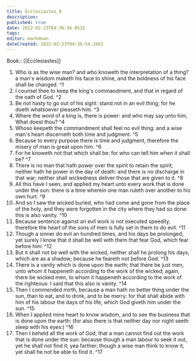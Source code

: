 ```yaml
---
title: Ecclesiastes_8
description: 
published: true
date: 2022-02-23T04:36:56.053Z
tags: 
editor: markdown
dateCreated: 2022-02-23T04:36:54.266Z
---
```


 Book:: [[Ecclesiastes]]
 1. Who is as the wise man? and who knoweth the interpretation of a thing? a man's wisdom maketh his face to shine, and the boldness of his face shall be changed. ^1
 2. I counsel thee to keep the king's commandment, and that in regard of the oath of God. ^2
 3. Be not hasty to go out of his sight: stand not in an evil thing; for he doeth whatsoever pleaseth him. ^3
 4. Where the word of a king is, there is power: and who may say unto him, What doest thou? ^4
 5. Whoso keepeth the commandment shall feel no evil thing: and a wise man's heart discerneth both time and judgment. ^5
 6. Because to every purpose there is time and judgment, therefore the misery of man is great upon him. ^6
 7. For he knoweth not that which shall be: for who can tell him when it shall be? ^7
 8. There is no man that hath power over the spirit to retain the spirit; neither hath he power in the day of death: and there is no discharge in that war; neither shall wickedness deliver those that are given to it. ^8
 9. All this have I seen, and applied my heart unto every work that is done under the sun: there is a time wherein one man ruleth over another to his own hurt. ^9
 10. And so I saw the wicked buried, who had come and gone from the place of the holy, and they were forgotten in the city where they had so done: this is also vanity. ^10
 11. Because sentence against an evil work is not executed speedily, therefore the heart of the sons of men is fully set in them to do evil. ^11
 12. Though a sinner do evil an hundred times, and his days be prolonged, yet surely I know that it shall be well with them that fear God, which fear before him: ^12
 13. But it shall not be well with the wicked, neither shall he prolong his days, which are as a shadow; because he feareth not before God. ^13
 14. There is a vanity which is done upon the earth; that there be just men, unto whom it happeneth according to the work of the wicked; again, there be wicked men, to whom it happeneth according to the work of the righteous: I said that this also is vanity. ^14
 15. Then I commended mirth, because a man hath no better thing under the sun, than to eat, and to drink, and to be merry: for that shall abide with him of his labour the days of his life, which God giveth him under the sun. ^15
 16. When I applied mine heart to know wisdom, and to see the business that is done upon the earth: (for also there is that neither day nor night seeth sleep with his eyes:) ^16
 17. Then I beheld all the work of God, that a man cannot find out the work that is done under the sun: because though a man labour to seek it out, yet he shall not find it; yea farther; though a wise man think to know it, yet shall he not be able to find it. ^17
